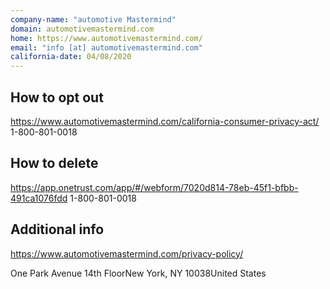 ```yaml
---
company-name: "automotive Mastermind"
domain: automotivemastermind.com
home: https://www.automotivemastermind.com/
email: "info [at] automotivemastermind.com"
california-date: 04/08/2020
---
```

## How to opt out


https://www.automotivemastermind.com/california-consumer-privacy-act/
1-800-801-0018

## How to delete


https://app.onetrust.com/app/#/webform/7020d814-78eb-45f1-bfbb-491ca1076fdd
1-800-801-0018

## Additional info


https://www.automotivemastermind.com/privacy-policy/

One Park Avenue 14th FloorNew York, NY 10038United States













